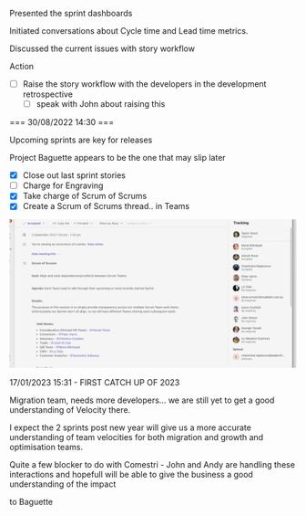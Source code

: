 Presented the sprint dashboards

Initiated conversations about Cycle time and Lead time metrics.

Discussed the current issues with story workflow

Action

- [ ] Raise the story workflow with the developers in the development retrospective
    - [ ] speak with John about raising this

=== 30/08/2022 14:30 ===

Upcoming sprints are key for releases

Project Baguette appears to be the one that may slip later

- [x] Close out last sprint stories
- [ ] Charge for Engraving
- [x] Take charge of Scrum of Scrums
- [x] Create a Scrum of Scrums thread.. in Teams

![1e62a07431e6249f9a571019d4131103.png](../../../_resources/1e62a07431e6249f9a571019d4131103.png)

17/01/2023 15:31 - FIRST CATCH UP OF 2023

Migration team, needs more developers... we are still yet to get a good understanding of Velocity there.

I expect the 2 sprints post new year will give us a more accurate understanding of team velocities for both migration and growth and optimisation teams.

Quite a few blocker to do with Comestri - John and Andy are handling these interactions and hopefull will be able to give the business a good understanding of the impact 

to Baguette